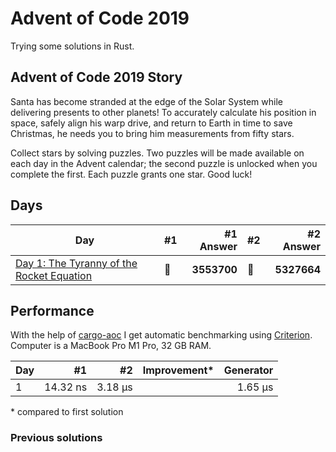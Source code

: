 # Advent of Code 2019

Trying some solutions in Rust.

## Advent of Code 2019 Story

Santa has become stranded at the edge of the Solar System while delivering presents to other planets! To accurately calculate his position in space, safely align his warp drive, and return to Earth in time to save Christmas, he needs you to bring him measurements from fifty stars.

Collect stars by solving puzzles. Two puzzles will be made available on each day in the Advent calendar; the second puzzle is unlocked when you complete the first. Each puzzle grants one star. Good luck!

## Days

| Day                                                                                                                         | #1  |   #1 Answer | #2  |   #2 Answer |
| --------------------------------------------------------------------------------------------------------------------------- | --- | ----------: | --- | ----------: |
| [Day 1: The Tyranny of the Rocket Equation](https://github.com/believer/advent-of-code/blob/master/rust/2019/src/day_01.rs) | 🌟  | **3553700** | 🌟  | **5327664** |

## Performance

With the help of [cargo-aoc](https://github.com/gobanos/cargo-aoc) I get automatic benchmarking using [Criterion](https://github.com/bheisler/criterion.rs). Computer is a MacBook Pro M1 Pro, 32 GB RAM.

| Day |       #1 |      #2 | Improvement\* | Generator |
| --- | -------: | ------: | ------------- | --------: |
| 1   | 14.32 ns | 3.18 µs |               |   1.65 µs |

\* compared to first solution

### Previous solutions

